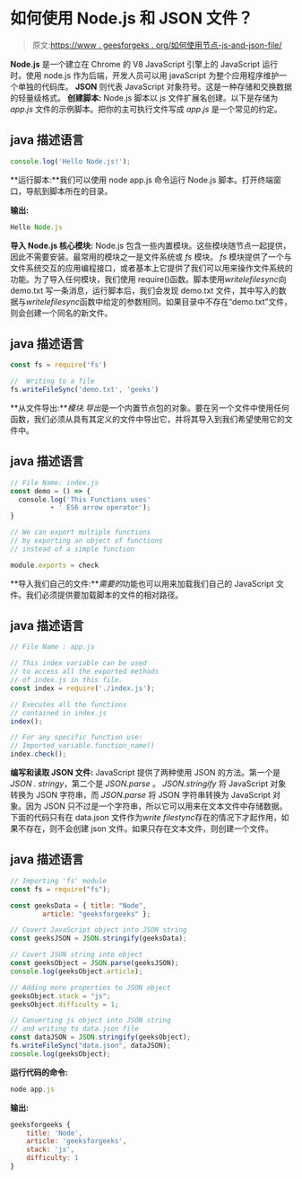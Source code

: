 # 如何使用 Node.js 和 JSON 文件？

> 原文:[https://www . geesforgeks . org/如何使用节点-js-and-json-file/](https://www.geeksforgeeks.org/how-to-work-with-node-js-and-json-file/)

**Node.js** 是一个建立在 Chrome 的 V8 JavaScript 引擎上的 JavaScript 运行时。使用 node.js 作为后端，开发人员可以用 javaScript 为整个应用程序维护一个单独的代码库。
**JSON** 则代表 JavaScript 对象符号。这是一种存储和交换数据的轻量级格式。
**创建脚本:** Node.js 脚本以 js 文件扩展名创建。以下是存储为 *app.js* 文件的示例脚本。把你的主可执行文件写成 *app.js* 是一个常见的约定。

## java 描述语言

```js
console.log('Hello Node.js!');
```

**运行脚本:**我们可以使用 node app.js 命令运行 Node.js 脚本。打开终端窗口，导航到脚本所在的目录。

**输出:**

```js
Hello Node.js
```

**导入 Node.js 核心模块:** Node.js 包含一些内置模块。这些模块随节点一起提供，因此不需要安装。最常用的模块之一是文件系统或 *fs* 模块。 *fs* 模块提供了一个与文件系统交互的应用编程接口，或者基本上它提供了我们可以用来操作文件系统的功能。为了导入任何模块，我们使用 require()函数。脚本使用*writelefilesync*向 demo.txt 写一条消息，运行脚本后，我们会发现 demo.txt 文件，其中写入的数据与*writelefilesync*函数中给定的参数相同。如果目录中不存在“demo.txt”文件，则会创建一个同名的新文件。

## java 描述语言

```js
const fs = require('fs')

//  Writing to a file
fs.writeFileSync('demo.txt', 'geeks')
```

**从文件导出:***模块.导出*是一个内置节点包的对象。要在另一个文件中使用任何函数，我们必须从具有其定义的文件中导出它，并将其导入到我们希望使用它的文件中。

## java 描述语言

```js
// File Name: index.js
const demo = () => {
  console.log('This Functions uses'
          + ' ES6 arrow operator');
}

// We can export multiple functions
// by exporting an object of functions
// instead of a simple function

module.exports = check
```

**导入我们自己的文件:***需要的*功能也可以用来加载我们自己的 JavaScript 文件。我们必须提供要加载脚本的文件的相对路径。

## java 描述语言

```js
// File Name : app.js

// This index variable can be used
// to access all the exported methods
// of index.js in this file.
const index = require('./index.js');

// Executes all the functions
// contained in index.js
index();

// For any specific function use:
// Imported_variable.function_name()
index.check();
```

**编写和读取 JSON 文件:** JavaScript 提供了两种使用 JSON 的方法。第一个是*JSON . stringy*，第二个是 *JSON.parse* 。 *JSON.stringify* 将 JavaScript 对象转换为 JSON 字符串，而 *JSON.parse* 将 JSON 字符串转换为 JavaScript 对象。因为 JSON 只不过是一个字符串，所以它可以用来在文本文件中存储数据。
下面的代码只有在 data.json 文件作为*write filestync*存在的情况下才起作用，如果不存在，则不会创建 json 文件。如果只存在文本文件，则创建一个文件。

## java 描述语言

```js
// Importing 'fs' module
const fs = require("fs");

const geeksData = { title: "Node",
        article: "geeksforgeeks" };

// Covert JavaScript object into JSON string
const geeksJSON = JSON.stringify(geeksData);

// Covert JSON string into object
const geeksObject = JSON.parse(geeksJSON);
console.log(geeksObject.article);

// Adding more properties to JSON object
geeksObject.stack = "js";
geeksObject.difficulty = 1;

// Converting js object into JSON string
// and writing to data.json file
const dataJSON = JSON.stringify(geeksObject);
fs.writeFileSync("data.json", dataJSON);
console.log(geeksObject);
```

**运行代码的命令:**

```js
node app.js
```

**输出:**

```js
geeksforgeeks { 
    title: 'Node', 
    article: 'geeksforgeeks', 
    stack: 'js', 
    difficulty: 1 
} 
```